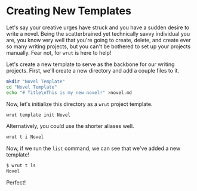 # Creating New Templates

Let's say your creative urges have struck and you have a sudden desire to write
a novel. Being the scatterbrained yet technically savvy individual you are, you
know very well that you're going to create, delete, and create ever so many
writing projects, but you can't be bothered to set up your projects manually.
Fear not, for `wrut` is here to help!

Let's create a new template to serve as the backbone for our writing projects.
First, we'll create a new directory and add a couple files to it.

```sh
mkdir "Novel Template"
cd "Novel Template"
echo "# Title\nThis is my new novel!" >novel.md
```

Now, let's initialize this directory as a `wrut` project template.

```sh
wrut template init Novel
```

Alternatively, you could use the shorter aliases well.

```sh
wrut t i Novel
```

Now, if we run the `list` command, we can see that we've added a new template!

```sh
$ wrut t ls
Novel
```

Perfect!

